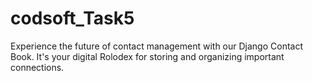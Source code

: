# codsoft_Task5
Experience the future of contact management with our Django Contact Book. It's your digital Rolodex for storing and organizing important connections.
